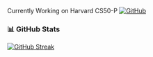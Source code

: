 Currently Working on Harvard CS50-P
[![GitHub](https://img.shields.io/badge/GitHub-Visit%20Repo-black?logo=github)](https://github.com/me50/parsivan/tree/main)



### 📊 **GitHub Stats**  
[![GitHub Streak](https://streak-stats.demolab.com?user=parsivan&theme=rose-pine&hide_border=true&date_format=j%20M%5B%20Y%5D)](https://git.io/streak-stats)
